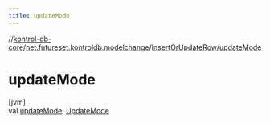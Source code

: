 ```yaml
---
title: updateMode
---
```

//[kontrol-db-core](../../../index.html)/[net.futureset.kontroldb.modelchange](../index.html)/[InsertOrUpdateRow](index.html)/[updateMode](update-mode.html)



# updateMode



[jvm]\
val [updateMode](update-mode.html): [UpdateMode](../-update-mode/index.html)




